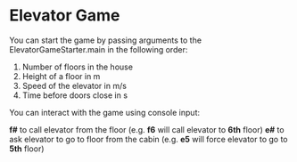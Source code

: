 # Elevator Game

You can start the game by passing arguments to the ElevatorGameStarter.main in the following order:
1. Number of floors in the house
2. Height of a floor in m
3. Speed of the elevator in m/s
4. Time before doors close in s


You can interact with the game using console input:

**f#** to call elevator from the floor
  (e.g. **f6** will call elevator to **6th** floor)
**e#** to ask elevator to go to floor from the cabin 
  (e.g. **e5** will force elevator to go to **5th** floor)
